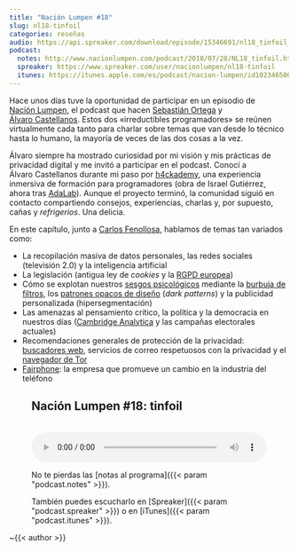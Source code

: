 ```yaml
---
title: "Nación Lumpen #18"
slug: nl18-tinfoil
categories: reseñas
audio: https://api.spreaker.com/download/episode/15346691/nl18_tinfoil_exported.mp3
podcast:
  notes: http://www.nacionlumpen.com/podcast/2018/07/28/NL18_tinfoil.html
  spreaker: https://www.spreaker.com/user/nacionlumpen/nl18-tinfoil
  itunes: https://itunes.apple.com/es/podcast/nacion-lumpen/id1023465004?l=en&mt=2
---
```


Hace unos días tuve la oportunidad de participar en un episodio de [Nación&nbsp;Lumpen][nación-lumpen], el podcast que hacen [Sebastián&nbsp;Ortega][sebas-ortega] y [Álvaro&nbsp;Castellanos][álvaro-castellanos]. Estos dos «irreductibles programadores» se reúnen virtualmente cada tanto para charlar sobre temas que van desde lo técnico hasta lo humano, la mayoría de veces de las dos cosas a la vez.

Álvaro siempre ha mostrado curiosidad por mi visión y mis prácticas de privacidad digital y me invitó a participar en el podcast. Conocí a Álvaro&nbsp;Castellanos durante mi paso por [h4ckademy][h4ckademy], una experiencia inmersiva de formación para programadores (obra de Israel&nbsp;Gutiérrez, ahora tras [AdaLab][adalab]). Aunque el proyecto terminó, la comunidad siguió en contacto compartiendo consejos, experiencias, charlas y, por supuesto, cañas y _refrigerios_. Una delicia.

En este capítulo, junto a [Carlos&nbsp;Fenollosa][carlos-fenollosa], hablamos de temas tan variados como:

 - La recopilación masiva de datos personales, las redes sociales (televisión 2.0) y la inteligencia artificial
 - La legislación (antigua ley de _cookies_ y la [RGPD europea][wes-rgpd])
 - Cómo se explotan nuestros [sesgos psicológicos][wes-sesgo-cognitivo] mediante la [burbuja de filtros][wes-burbuja-de-filtros], los [patrones opacos de diseño][wen-dark-pattern] (_dark patterns_) y la publicidad personalizada (hipersegmentación)
 - Las amenazas al pensamiento crítico, la política y la democracia en nuestros días ([Cambridge Analytica][wes-cambridge-analytica] y las campañas electorales actuales)
 - Recomendaciones generales de protección de la privacidad: [buscadores web][wes-motor-de-búsqueda], servicios de correo respetuosos con la privacidad y el [navegador de Tor][wen-tor-browser]
 - [Fairphone][wes-fairphone]: la empresa que promueve un cambio en la industria del teléfono

<figure>

## Nación&nbsp;Lumpen #18: tinfoil

<br>

<audio preload="metadata" controls style="width: 100%;">
  <source type="audio/mpeg" src="{{< param audio >}}" />
</audio>

No te pierdas las [notas al programa]({{< param "podcast.notes" >}}).

También puedes escucharlo en [Spreaker]({{< param "podcast.spreaker" >}}) o en [iTunes]({{< param "podcast.itunes" >}}).

</figure>

~{{< author >}}



[nación-lumpen]: http://nacionlumpen.com
[sebas-ortega]: https://sortega.github.io/about/
[álvaro-castellanos]: https://github.com/alvarocaste

[h4ckademy]: https://www.h4ckademy.com/
[adalab]: http://adalab.es/
[gootyfer]: https://www.israelgutierrez.es/

[carlos-fenollosa]: https://cfenollosa.com/about.html

[wes-sesgo-cognitivo]: https://es.wikipedia.org/wiki/Sesgo_cognitivo
[wes-burbuja-de-filtros]: https://es.wikipedia.org/wiki/Burbuja_de_filtro
[wen-dark-pattern]: https://en.wikipedia.org/wiki/Dark_pattern
[wes-rgpd]: https://es.wikipedia.org/wiki/RGPD
[wes-cambridge-analytica]: https://es.wikipedia.org/wiki/Cambridge_Analytica#Esc%C3%A1ndalo_de_Facebook
[wen-tor-browser]: https://en.wikipedia.org/wiki/Tor_(anonymity_network)#Tor_Browser
[wes-motor-de-búsqueda]: https://es.wikipedia.org/wiki/Buscador_web
[wes-fairphone]: https://es.wikipedia.org/wiki/Fairphone
